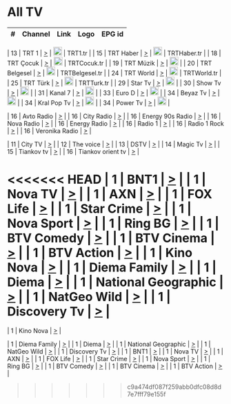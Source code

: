 <h1>All TV</h1>

| #   | Channel        | Link  | Logo | EPG id |
|:---:|:--------------:|:-----:|:----:|:------:|

| 13  | TRT 1            | [>](https://tv-trt1.medya.trt.com.tr/master.m3u8) | <img height="20" src="https://i.imgur.com/j786OLG.png"/> | TRT1.tr |
| 15  | TRT Haber        | [>](https://tv-trthaber.medya.trt.com.tr/master.m3u8) | <img height="20" src="https://i.imgur.com/OVfo8Ab.png"/> | TRTHaber.tr |
| 18  | TRT Çocuk        | [>](https://tv-trtcocuk.medya.trt.com.tr/master.m3u8) | <img height="20" src="https://i.imgur.com/QLFmD6d.png"/> | TRTCocuk.tr |
| 19  | TRT Müzik        | [>](https://tv-trtmuzik.medya.trt.com.tr/master.m3u8) | <img height="20" src="https://i.imgur.com/fIVFCEd.png"/> |
| 20  | TRT Belgesel     | [>](https://tv-trtbelgesel.medya.trt.com.tr/master.m3u8) | <img height="20" src="https://i.imgur.com/MGO87pe.png"/> | TRTBelgesel.tr |
| 24  | TRT World        | [>](https://tv-trtworld.medya.trt.com.tr/master.m3u8) | <img height="20" src="https://i.imgur.com/JEA2xpv.png"/> | TRTWorld.tr |
| 25  | TRT Türk         | [>](https://tv-trtturk.medya.trt.com.tr/master.m3u8) | <img height="20" src="https://i.imgur.com/OSTOQNw.png"/> | TRTTurk.tr |
| 29  | Star Tv   | [>](https://dogus-live.daioncdn.net/startv/startv_360p.m3u8) | <img height="20" src="https://i.imgur.com/IebUZx1.png"/> |
| 30  | Show Tv     | [>](https://ciner-live.daioncdn.net/showtv/showtv.m3u8) | <img height="20" src="https://i.imgur.com/IebUZx1.png"/> |
| 31  | Kanal 7     | [>](https://kanal7-live.daioncdn.net/kanal7/kanal7.m3u8) | <img height="20" src="https://i.imgur.com/IebUZx1.png"/> |
| 33  | Euro D    | [>](https://www.youtube.com/user/KanalD/live) | <img height="20" src="https://i.imgur.com/IebUZx1.png"/> |
| 34  | Beyaz Tv     | [>](https://beyaztv-live.daioncdn.net/beyaztv/beyaztv.m3u8) | <img height="20" src="https://i.imgur.com/IebUZx1.png"/> |
| 34  | Kral Pop Tv     | [>](https://www.youtube.com/watch?v=GuFTuKoXepw) | <img height="20" src="https://i.imgur.com/IebUZx1.png"/> |
| 34  | Power Tv     | [>](https://livetv.powerapp.com.tr/powerTV/powerhd.smil/chunklist.m3u8) | <img height="20" src="https://i.imgur.com/IebUZx1.png"/> |

| 16  | Avto Radio | [>](http://stream.metacast.eu/avtoradio.mp3.m3u) |
| 16  | City Radio | [>](http://stream.metacast.eu/city.aac.m3u) |
| 16  | Energy 90s Radio | [>](http://stream.metacast.eu/energy-90s.m3u) |
| 16  | Nova Radio | [>](http://stream.metacast.eu/nova.aac.m3u) |
| 16  | Energy Radio | [>](http://stream.metacast.eu/nrj.aac.m3u) |
| 16  | Radio 1 | [>](http://stream.metacast.eu/radio1.aac.m3u) |
| 16  | Radio 1 Rock | [>](http://stream.metacast.eu/radio1rock.aac.m3u) |
| 16  | Veronika Radio | [>](http://stream.metacast.eu/veronika.aac.m3u) |

| 11  | City TV | [>](https://tv.city.bg/play/tshls/citytv/index.m3u8) |
| 12  | The voice | [>](https://bss1.neterra.tv/thevoice/thevoice.m3u8) |
| 13  | DSTV | [>](http://46.249.95.140:8081/hls/data.m3u8) |
| 14  | Magic Tv | [>](https://bss1.neterra.tv/magictv/magictv.m3u8) |
| 15  | Tiankov tv | [>](https://streamer103.neterra.tv/tiankov-folk/live.m3u8) |
| 16  | Tiankov orient tv | [>](https://streamer103.neterra.tv/tiankov-orient/live.m3u8) |

<<<<<<< HEAD
| 1 | BNT1 | [>](https://ymkaya.xyz:44910/tv/bnt1/playlist.m3u8?wmsAuthSign=c2VydmVyX3RpbWU9My8xNi8yMDI1IDE6MzY6MDcgUE0maGFzaF92YWx1ZT1qbEZJUXVvYm1OdzROOUEvbktzSFp3PT0mdmFsaWRtaW51dGVzPTYw) |
| 1 | Nova TV | [>](https://ymkaya.xyz:44910/tv/novatv/playlist.m3u8?wmsAuthSign=c2VydmVyX3RpbWU9My8xNi8yMDI1IDE6MzY6MTcgUE0maGFzaF92YWx1ZT1yeTlENENVZlAzUGhvUUdUUVkvdWtnPT0mdmFsaWRtaW51dGVzPTYw) |
| 1 | AXN | [>](https://ymkaya.xyz:44910/tv/axn/playlist.m3u8?wmsAuthSign=c2VydmVyX3RpbWU9My8xNi8yMDI1IDE6MzY6MjggUE0maGFzaF92YWx1ZT1UQlBKdFdDcFdjME5vMGduK2theTdnPT0mdmFsaWRtaW51dGVzPTYw) |
| 1 | FOX Life | [>](https://ymkaya.xyz:44910/tv/foxlife/playlist.m3u8?wmsAuthSign=c2VydmVyX3RpbWU9My8xNi8yMDI1IDE6MzY6MzggUE0maGFzaF92YWx1ZT04eFlPQnZqVm5EM214QXdJZ0lwc0d3PT0mdmFsaWRtaW51dGVzPTYw) |
| 1 | Star Crime | [>](https://ymkaya.xyz:44910/tv/foxcrime/playlist.m3u8?wmsAuthSign=c2VydmVyX3RpbWU9My8xNi8yMDI1IDE6MzY6NDggUE0maGFzaF92YWx1ZT1PQ0poWllYd0U1U01qQjZSU2M5TU9BPT0mdmFsaWRtaW51dGVzPTYw) |
| 1 | Nova Sport | [>](https://ymkaya.xyz:44910/tv/novasport/playlist.m3u8?wmsAuthSign=c2VydmVyX3RpbWU9My8xNi8yMDI1IDE6MzY6NTggUE0maGFzaF92YWx1ZT1ZV0JuMVB5Q1lWU2krQzNnL05ZUmhnPT0mdmFsaWRtaW51dGVzPTYw) |
| 1 | Ring BG | [>](https://ymkaya.xyz:44910/tv/ringbg/playlist.m3u8?wmsAuthSign=c2VydmVyX3RpbWU9My8xNi8yMDI1IDE6Mzc6MDggUE0maGFzaF92YWx1ZT1OUy9BclFDVHF1U1hhc0IySUZ0WWZBPT0mdmFsaWRtaW51dGVzPTYw) |
| 1 | BTV Comedy | [>](https://ymkaya.xyz:44910/tv/btvcomedy/playlist.m3u8?wmsAuthSign=c2VydmVyX3RpbWU9My8xNi8yMDI1IDE6Mzc6MTggUE0maGFzaF92YWx1ZT1vUUxLRS9EVmd1S3IwU0xoc1NkMTZBPT0mdmFsaWRtaW51dGVzPTYw) |
| 1 | BTV Cinema | [>](https://ymkaya.xyz:44910/tv/btvcinema/playlist.m3u8?wmsAuthSign=c2VydmVyX3RpbWU9My8xNi8yMDI1IDE6Mzc6MjggUE0maGFzaF92YWx1ZT1DVEpjdVBWcTlSN29LTlI4eDVFVWtnPT0mdmFsaWRtaW51dGVzPTYw) |
| 1 | BTV Action | [>](https://ymkaya.xyz:44910/tv/btvaction/playlist.m3u8?wmsAuthSign=c2VydmVyX3RpbWU9My8xNi8yMDI1IDE6Mzc6MzcgUE0maGFzaF92YWx1ZT1mZzg1L0V2ZHVTTUkzZkRrb1UwSWlRPT0mdmFsaWRtaW51dGVzPTYw) |
| 1 | Kino Nova | [>](https://ymkaya.xyz:44910/tv/kinonova/playlist.m3u8?wmsAuthSign=c2VydmVyX3RpbWU9My8xNi8yMDI1IDE6Mzc6NDcgUE0maGFzaF92YWx1ZT1XZmRnT2dRaFF2RlJRTVRYaHYwWG9BPT0mdmFsaWRtaW51dGVzPTYw) |
| 1 | Diema Family | [>](https://ymkaya.xyz:44910/tv/diemafamily/playlist.m3u8?wmsAuthSign=c2VydmVyX3RpbWU9My8xNi8yMDI1IDE6Mzc6NTcgUE0maGFzaF92YWx1ZT1tcVFjeE1ZRm1UK1dPOFd5dFRwRFZBPT0mdmFsaWRtaW51dGVzPTYw) |
| 1 | Diema | [>](https://ymkaya.xyz:44910/tv/diema/playlist.m3u8?wmsAuthSign=c2VydmVyX3RpbWU9My8xNi8yMDI1IDE6Mzg6NTIgUE0maGFzaF92YWx1ZT1NRVo0YzlwRzlqNlhiaXNXNGcwVVNBPT0mdmFsaWRtaW51dGVzPTYw) |
| 1 | National Geographic | [>](https://ymkaya.xyz:44910/tv/natgeo/playlist.m3u8?wmsAuthSign=c2VydmVyX3RpbWU9My8xNi8yMDI1IDE6Mzk6MDIgUE0maGFzaF92YWx1ZT1tTWVwRThqQmVzdVE4Tm05dEtTaHpBPT0mdmFsaWRtaW51dGVzPTYw) |
| 1 | NatGeo Wild | [>](https://ymkaya.xyz:44910/tv/natgeowild/playlist.m3u8?wmsAuthSign=c2VydmVyX3RpbWU9My8xNi8yMDI1IDE6Mzk6MTIgUE0maGFzaF92YWx1ZT1MQ1hqRHBiY1gyWHNYV1RvMVdMcjhRPT0mdmFsaWRtaW51dGVzPTYw) |
| 1 | Discovery Tv | [>](https://ymkaya.xyz:44910/tv/discovery/playlist.m3u8?wmsAuthSign=c2VydmVyX3RpbWU9My8xNi8yMDI1IDE6Mzk6MjIgUE0maGFzaF92YWx1ZT1yb0xMZlJnUW5RNkh2NEM3WEpKUjhRPT0mdmFsaWRtaW51dGVzPTYw) |
=======


| 1 | Kino Nova | [>](https://ymkaya.xyz:11336/tv/kinonova/playlist.m3u8?wmsAuthSign=c2VydmVyX3RpbWU9MS8yLzIwMjUgNDo0MDoyMCBBTSZoYXNoX3ZhbHVlPWlFS1FrWEtMMVRFM3l5YklUWUJQUHc9PSZ2YWxpZG1pbnV0ZXM9NjA=) |

| 1 | Diema Family | [>](https://ymkaya.xyz:11336/tv/diemafamily/playlist.m3u8?wmsAuthSign=c2VydmVyX3RpbWU9MS8yLzIwMjUgNDo0MDozMCBBTSZoYXNoX3ZhbHVlPUVUaTVKTldvZTF5WVVCM0YwL21kaXc9PSZ2YWxpZG1pbnV0ZXM9NjA=) |
| 1 | Diema | [>](https://ymkaya.xyz:11336/tv/diema/playlist.m3u8?wmsAuthSign=c2VydmVyX3RpbWU9MS8yLzIwMjUgNDo0MDo0MCBBTSZoYXNoX3ZhbHVlPVlYMWVJT2NuUjNpUTBsaytEUFFOS2c9PSZ2YWxpZG1pbnV0ZXM9NjA=) |
| 1 | National Geographic | [>](https://ymkaya.xyz:11336/tv/natgeo/playlist.m3u8?wmsAuthSign=c2VydmVyX3RpbWU9MS8yLzIwMjUgNDo0MTo0MSBBTSZoYXNoX3ZhbHVlPTJQTlVmcG5nYWx0M013eUhGRGxnd0E9PSZ2YWxpZG1pbnV0ZXM9NjA=) |
| 1 | NatGeo Wild | [>](https://ymkaya.xyz:11336/tv/natgeowild/playlist.m3u8?wmsAuthSign=c2VydmVyX3RpbWU9MS8yLzIwMjUgNDo0MTo1MSBBTSZoYXNoX3ZhbHVlPVl1OXZaTTliN0hGWEN3eDBYd1duNkE9PSZ2YWxpZG1pbnV0ZXM9NjA=) |
| 1 | Discovery Tv | [>](https://ymkaya.xyz:11336/tv/discovery/playlist.m3u8?wmsAuthSign=c2VydmVyX3RpbWU9MS8yLzIwMjUgNDo0MjowMSBBTSZoYXNoX3ZhbHVlPWtBQmdLNlY2RmQwWElzMVYzSDJyVkE9PSZ2YWxpZG1pbnV0ZXM9NjA=) |
| 1 | BNT1 | [>](https://ymkaya.xyz:11336/tv/bnt1/playlist.m3u8?wmsAuthSign=c2VydmVyX3RpbWU9MS8yLzIwMjUgNDozODozOCBBTSZoYXNoX3ZhbHVlPVVrMVlRQXpJWlhYeUh6ZFVpSC9NMUE9PSZ2YWxpZG1pbnV0ZXM9NjA=) |
| 1 | Nova TV | [>](https://ymkaya.xyz:11336/tv/novatv/playlist.m3u8?wmsAuthSign=c2VydmVyX3RpbWU9MS8yLzIwMjUgNDozODo0OCBBTSZoYXNoX3ZhbHVlPUVxQjh1a0ZzYkVGZU8zZDFGTzdreVE9PSZ2YWxpZG1pbnV0ZXM9NjA=) |
| 1 | AXN | [>](https://ymkaya.xyz:11336/tv/axn/playlist.m3u8?wmsAuthSign=c2VydmVyX3RpbWU9MS8yLzIwMjUgNDozODo1OCBBTSZoYXNoX3ZhbHVlPUpkWStGY1hkNXhaOVpPZ0thQ0FZL3c9PSZ2YWxpZG1pbnV0ZXM9NjA=) |
| 1 | FOX Life | [>](https://ymkaya.xyz:11336/tv/foxlife/playlist.m3u8?wmsAuthSign=c2VydmVyX3RpbWU9MS8yLzIwMjUgNDozOToxMCBBTSZoYXNoX3ZhbHVlPWt1ZDc1T3AzYlZDTjJnSy9TU0xJZlE9PSZ2YWxpZG1pbnV0ZXM9NjA=) |
| 1 | Star Crime | [>](https://ymkaya.xyz:11336/tv/foxcrime/playlist.m3u8?wmsAuthSign=c2VydmVyX3RpbWU9MS8yLzIwMjUgNDozOToyMCBBTSZoYXNoX3ZhbHVlPXIwVU45Nm9FR1l2enNkTG9TanBxbmc9PSZ2YWxpZG1pbnV0ZXM9NjA=) |
| 1 | Nova Sport | [>](https://ymkaya.xyz:11336/tv/novasport/playlist.m3u8?wmsAuthSign=c2VydmVyX3RpbWU9MS8yLzIwMjUgNDozOTozMCBBTSZoYXNoX3ZhbHVlPXlSZ0UxazVaM0xhSmc0NmR4T0c1T2c9PSZ2YWxpZG1pbnV0ZXM9NjA=) |
| 1 | Ring BG | [>](https://ymkaya.xyz:11336/tv/ringbg/playlist.m3u8?wmsAuthSign=c2VydmVyX3RpbWU9MS8yLzIwMjUgNDozOTo0MCBBTSZoYXNoX3ZhbHVlPTR4aUlFNHVUYWN4enY1WkVuOFZma2c9PSZ2YWxpZG1pbnV0ZXM9NjA=) |
| 1 | BTV Comedy | [>](https://ymkaya.xyz:11336/tv/btvcomedy/playlist.m3u8?wmsAuthSign=c2VydmVyX3RpbWU9MS8yLzIwMjUgNDozOTo1MCBBTSZoYXNoX3ZhbHVlPUtrMTJ2RHNTTUU1RFp1ZkVOdXFSK3c9PSZ2YWxpZG1pbnV0ZXM9NjA=) |
| 1 | BTV Cinema | [>](https://ymkaya.xyz:11336/tv/btvcinema/playlist.m3u8?wmsAuthSign=c2VydmVyX3RpbWU9MS8yLzIwMjUgNDozOTo1OSBBTSZoYXNoX3ZhbHVlPTZWcU9FZW56cG1NM1lrYy8xNE5NeHc9PSZ2YWxpZG1pbnV0ZXM9NjA=) |
| 1 | BTV Action | [>](https://ymkaya.xyz:11336/tv/btvaction/playlist.m3u8?wmsAuthSign=c2VydmVyX3RpbWU9MS8yLzIwMjUgNDo0MDoxMCBBTSZoYXNoX3ZhbHVlPUlDd0ErRkZVWThyMVZwR3c2REdGZ3c9PSZ2YWxpZG1pbnV0ZXM9NjA=) |
>>>>>>> c9a474df087f259abb0dfc08d8d7e7fff79e155f
